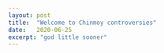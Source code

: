 ```yaml
---
layout: post
title:  "Welcome to Chinmoy controversies"
date:   2020-06-25
excerpt: "god little sooner"
---
```

